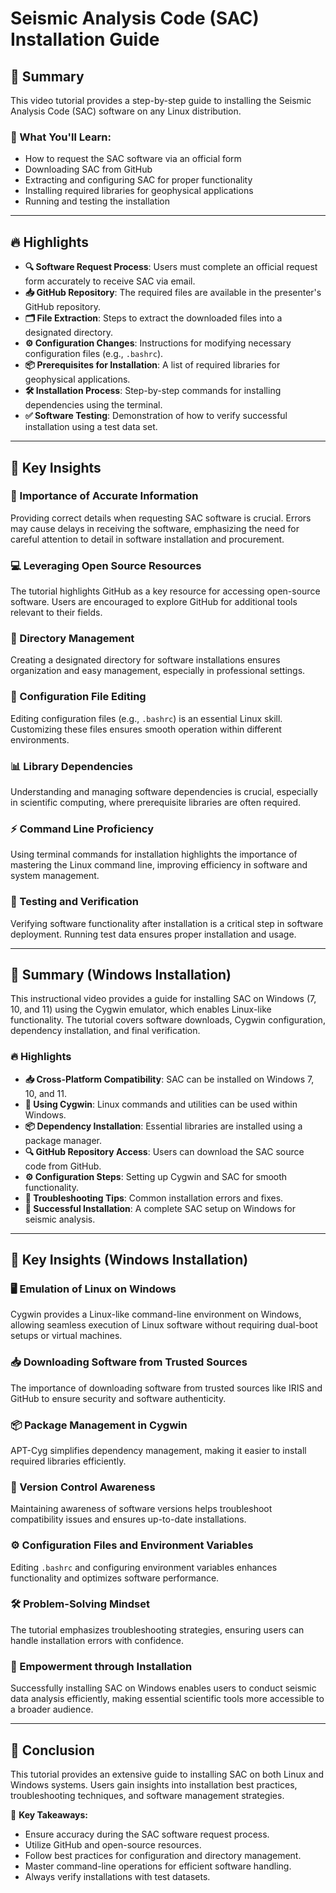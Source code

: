 # **Seismic Analysis Code (SAC) Installation Guide**

## **📌 Summary**
This video tutorial provides a step-by-step guide to installing the Seismic Analysis Code (SAC) software on any Linux distribution.

### **🎥 What You'll Learn:**
- How to request the SAC software via an official form
- Downloading SAC from GitHub
- Extracting and configuring SAC for proper functionality
- Installing required libraries for geophysical applications
- Running and testing the installation

---

## **🔥 Highlights**
- **🔍 Software Request Process**: Users must complete an official request form accurately to receive SAC via email.
- **📥 GitHub Repository**: The required files are available in the presenter's GitHub repository.
- **🗂️ File Extraction**: Steps to extract the downloaded files into a designated directory.
- **⚙️ Configuration Changes**: Instructions for modifying necessary configuration files (e.g., `.bashrc`).
- **📦 Prerequisites for Installation**: A list of required libraries for geophysical applications.
- **🛠️ Installation Process**: Step-by-step commands for installing dependencies using the terminal.
- **✅ Software Testing**: Demonstration of how to verify successful installation using a test data set.

---

## **🔑 Key Insights**

### **📑 Importance of Accurate Information**
Providing correct details when requesting SAC software is crucial. Errors may cause delays in receiving the software, emphasizing the need for careful attention to detail in software installation and procurement.

### **💻 Leveraging Open Source Resources**
The tutorial highlights GitHub as a key resource for accessing open-source software. Users are encouraged to explore GitHub for additional tools relevant to their fields.

### **📁 Directory Management**
Creating a designated directory for software installations ensures organization and easy management, especially in professional settings.

### **🔧 Configuration File Editing**
Editing configuration files (e.g., `.bashrc`) is an essential Linux skill. Customizing these files ensures smooth operation within different environments.

### **📊 Library Dependencies**
Understanding and managing software dependencies is crucial, especially in scientific computing, where prerequisite libraries are often required.

### **⚡ Command Line Proficiency**
Using terminal commands for installation highlights the importance of mastering the Linux command line, improving efficiency in software and system management.

### **🏁 Testing and Verification**
Verifying software functionality after installation is a critical step in software deployment. Running test data ensures proper installation and usage.

---

## **📌 Summary (Windows Installation)**
This instructional video provides a guide for installing SAC on Windows (7, 10, and 11) using the Cygwin emulator, which enables Linux-like functionality. The tutorial covers software downloads, Cygwin configuration, dependency installation, and final verification.

### **🔥 Highlights**
- **📥 Cross-Platform Compatibility**: SAC can be installed on Windows 7, 10, and 11.
- **📂 Using Cygwin**: Linux commands and utilities can be used within Windows.
- **📦 Dependency Installation**: Essential libraries are installed using a package manager.
- **🔍 GitHub Repository Access**: Users can download the SAC source code from GitHub.
- **⚙️ Configuration Steps**: Setting up Cygwin and SAC for smooth functionality.
- **🔄 Troubleshooting Tips**: Common installation errors and fixes.
- **🎉 Successful Installation**: A complete SAC setup on Windows for seismic analysis.

---

## **🔑 Key Insights (Windows Installation)**

### **🖥️ Emulation of Linux on Windows**
Cygwin provides a Linux-like command-line environment on Windows, allowing seamless execution of Linux software without requiring dual-boot setups or virtual machines.

### **📥 Downloading Software from Trusted Sources**
The importance of downloading software from trusted sources like IRIS and GitHub to ensure security and software authenticity.

### **📦 Package Management in Cygwin**
APT-Cyg simplifies dependency management, making it easier to install required libraries efficiently.

### **🔄 Version Control Awareness**
Maintaining awareness of software versions helps troubleshoot compatibility issues and ensures up-to-date installations.

### **⚙️ Configuration Files and Environment Variables**
Editing `.bashrc` and configuring environment variables enhances functionality and optimizes software performance.

### **🛠️ Problem-Solving Mindset**
The tutorial emphasizes troubleshooting strategies, ensuring users can handle installation errors with confidence.

### **🎉 Empowerment through Installation**
Successfully installing SAC on Windows enables users to conduct seismic data analysis efficiently, making essential scientific tools more accessible to a broader audience.

---

## **🚀 Conclusion**
This tutorial provides an extensive guide to installing SAC on both Linux and Windows systems. Users gain insights into installation best practices, troubleshooting techniques, and software management strategies.

🎯 **Key Takeaways:**
- Ensure accuracy during the SAC software request process.
- Utilize GitHub and open-source resources.
- Follow best practices for configuration and directory management.
- Master command-line operations for efficient software handling.
- Always verify installations with test datasets.
